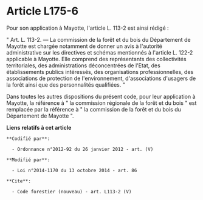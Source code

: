 # Article L175-6

Pour son application à Mayotte, l'article L. 113-2 est ainsi rédigé :

" Art. L. 113-2. ― La commission de la forêt et du bois du Département de Mayotte est chargée notamment de donner un avis à
l'autorité administrative sur les directives et schémas mentionnés à l'article L. 122-2 applicable à Mayotte. Elle comprend
des représentants des collectivités territoriales, des administrations déconcentrées de l'Etat, des établissements publics
intéressés, des organisations professionnelles, des associations de protection de l'environnement, d'associations d'usagers
de la forêt ainsi que des personnalités qualifiées. "

Dans toutes les autres dispositions du présent code, pour leur application à Mayotte, la référence à " la commission
régionale de la forêt et du bois " est remplacée par la référence à " la commission de la forêt et du bois du Département de
Mayotte ".

**Liens relatifs à cet article**

	**Codifié par**:

	  - Ordonnance n°2012-92 du 26 janvier 2012 - art. (V)

	**Modifié par**:

	  - Loi n°2014-1170 du 13 octobre 2014 - art. 86

	**Cite**:

	  - Code forestier (nouveau) - art. L113-2 (V)
